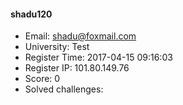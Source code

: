 #### shadu120  

* Email: shadu@foxmail.com  
* University: Test  
* Register Time: 2017-04-15 09:16:03  
* Register IP: 101.80.149.76  
* Score: 0  
* Solved challenges: 
